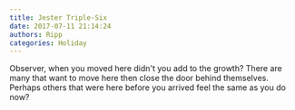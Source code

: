 ```yaml
---
title: Jester Triple-Six
date: 2017-07-11 21:14:24
authors: Ripp
categories: Holiday
---
```


 Observer, when you moved here didn't you add to the growth? There are many that want to move here then close the door behind themselves. Perhaps others that were here before you arrived feel the same as you do now?